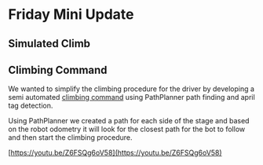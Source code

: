 # Friday Mini Update

## Simulated Climb

## **Climbing Command**

We wanted to simplify the climbing procedure for the driver by developing a semi automated [climbing command](https://github.com/Overture-7421/InsertRobotName2024/blob/auto_climb/src/main/Commands/Climbing/Climbing.cpp) using PathPlanner path finding and april tag detection.

Using PathPlanner we created a path for each side of the stage and based on the robot odometry it will look for the closest path for the bot to follow and then start the climbing procedure.

[https://youtu.be/Z6FSQg6oV58](https://youtu.be/Z6FSQg6oV58)

